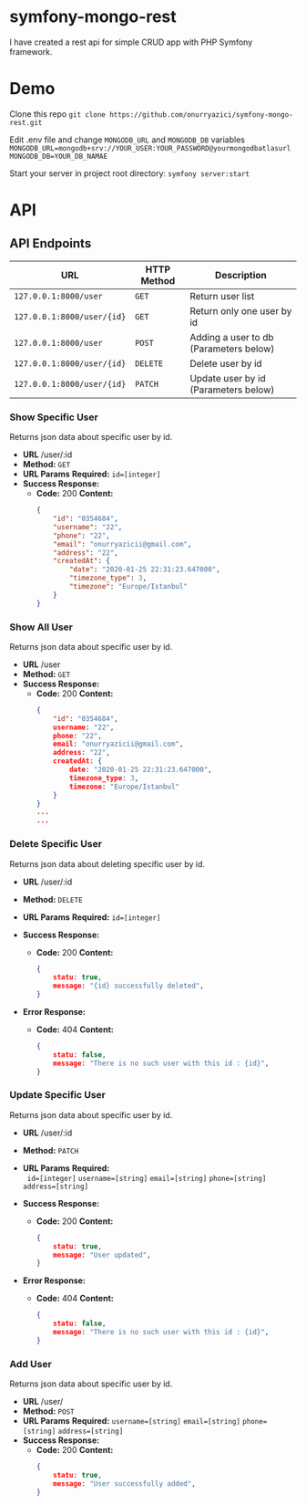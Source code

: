 # symfony-mongo-rest

I have created a rest api for simple CRUD app with PHP Symfony framework.

# Demo
Clone this repo
`git clone https://github.com/onurryazici/symfony-mongo-rest.git`

Edit .env file and change `MONGODB_URL` and `MONGODB_DB` variables
`
MONGODB_URL=mongodb+srv://YOUR_USER:YOUR_PASSWORD@yourmongodbatlasurl
MONGODB_DB=YOUR_DB_NAMAE
`

Start your server in project root directory:
`symfony server:start`
# API

## API Endpoints

| URL |HTTP Method  | Description |
|-----|--|--|
|`127.0.0.1:8000/user`      |` GET  `| Return user list |
|`127.0.0.1:8000/user/{id}` |` GET  `| Return only one user by id |
|`127.0.0.1:8000/user`      |` POST `| Adding a user to db (Parameters below)|
|`127.0.0.1:8000/user/{id}` |`DELETE`| Delete user by id          |
|`127.0.0.1:8000/user/{id}` |`PATCH `| Update user by id (Parameters below)|


### Show Specific User ###

Returns json data about specific user by id.

* **URL**  /user/:id
* **Method:** `GET`
*  **URL Params**
   **Required:** `id=[integer]`
* **Success Response:**
    * **Code:** 200
      **Content:**
      ```json
      {
          "id": "0354684",
          "username": "22",
          "phone": "22",
          "email": "onurryazicii@gmail.com",
          "address": "22",
          "createdAt": {
              "date": "2020-01-25 22:31:23.647000",
              "timezone_type": 3,
              "timezone": "Europe/Istanbul"
          }
      }
      ```


### Show All User ###

Returns json data about specific user by id.

* **URL**  /user
* **Method:** `GET`
* **Success Response:**
    * **Code:** 200
      **Content:**
      ```json
      {
          "id": "0354684",
          username: "22",
          phone: "22",
          email: "onurryazicii@gmail.com",
          address: "22",
          createdAt: {
              date: "2020-01-25 22:31:23.647000",
              timezone_type: 3,
              timezone: "Europe/Istanbul"
          }
      }
      ...
      ...
      ```

### Delete Specific User ###

Returns json data about deleting  specific user by id.

* **URL**  /user/:id
* **Method:** `DELETE`
* **URL Params**
  **Required:** `id=[integer]`
* **Success Response:**
    * **Code:** 200
      **Content:**
      ```json
      {
          statu: true,
          message: "{id} successfully deleted",
      }
      ```

* **Error Response:**
    * **Code:** 404
      **Content:**
      ```json
      {
          statu: false,
          message: "There is no such user with this id : {id}",
      }
      ```

### Update Specific User ###

Returns json data about specific user by id.

* **URL**  /user/:id
* **Method:** `PATCH`
* **URL Params**
  **Required:** <br/>`
  id=[integer]`
  `username=[string]`
  `email=[string]`
  `phone=[string]`
  `address=[string]`
* **Success Response:**
    * **Code:** 200
      **Content:**
      ```json
      {
          statu: true,
          message: "User updated",
      }
      ```

* **Error Response:**
    * **Code:** 404
      **Content:**
      ```json
      {
          statu: false,
          message: "There is no such user with this id : {id}",
      }
      ```

### Add User ###

Returns json data about specific user by id.

* **URL**  /user/
* **Method:** `POST`
* **URL Params**
  **Required:**
  `username=[string]`
  `email=[string]`
  `phone=[string]`
  `address=[string]`
* **Success Response:**
    * **Code:** 200
      **Content:**
      ```json
      {
          statu: true,
          message: "User successfully added",
      }
      ```
